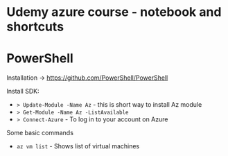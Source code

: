 # Udemy azure course - notebook and shortcuts

# PowerShell

Installation -> https://github.com/PowerShell/PowerShell

Install SDK:
- ``> Update-Module -Name Az`` - this is short way to install Az module
- ``> Get-Module -Name Az -ListAvailable``
- ``> Connect-Azure`` - To log in to your account on Azure

Some basic commands
- ```az vm list``` - Shows list of virtual machines
